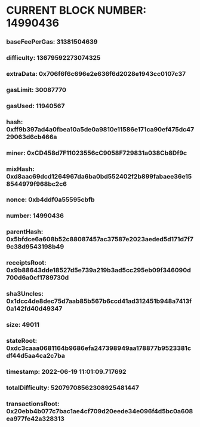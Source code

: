 # CURRENT BLOCK NUMBER: 14990436

### baseFeePerGas: 31381504639
### difficulty: 13679592273074325
### extraData: 0x706f6f6c696e2e636f6d2028e1943cc0107c37
### gasLimit: 30087770
### gasUsed: 11940567
### hash: 0xff9b397ad4a0fbea10a5de0a9810e11586e171ca90ef475dc4729063d6cb466a
### miner: 0xCD458d7F11023556cC9058F729831a038Cb8Df9c
### mixHash: 0xd8aac69dcd1264967da6ba0bd552402f2b899fabaee36e158544979f968bc2c6
### nonce: 0xb4ddf0a55595cbfb
### number: 14990436
### parentHash: 0x5bfdce6a608b52c88087457ac37587e2023aeded5d171d7f79c38d9543198b49
### receiptsRoot: 0x9b88643dde18527d5e739a219b3ad5cc295eb09f346090d700d6a0cf1789730d
### sha3Uncles: 0x1dcc4de8dec75d7aab85b567b6ccd41ad312451b948a7413f0a142fd40d49347
### size: 49011
### stateRoot: 0xdc3caaa0681164b9686efa247398949aa178877b9523381cdf44d5aa4ca2c7ba
### timestamp: 2022-06-19 11:01:09.717692
### totalDifficulty: 52079708562308925481447
### transactionsRoot: 0x20ebb4b077c7bac1ae4cf709d20eede34e096f4d5bc0a608ea977fe42a328313
